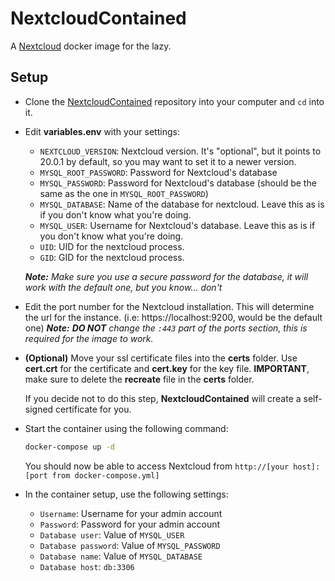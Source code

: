 # NextcloudContained
A [Nextcloud](https://nextcloud.com/) docker image for the lazy.

## Setup
- Clone the [NextcloudContained](https://github.com/TheLastBilly/nextcloudcontained) repository into your computer and `cd` into it.

- Edit **variables.env** with your settings:
    - `NEXTCLOUD_VERSION`: Nextcloud version. It's "optional", but it points to 20.0.1 by default, so you may want to set it to a newer version.
    - `MYSQL_ROOT_PASSWORD`: Password for Nextcloud's database
    - `MYSQL_PASSWORD`: Password for Nextcloud's database (should be the same as the one in `MYSQL_ROOT_PASSWORD`)
    - `MYSQL_DATABASE`: Name of the database for nextcloud. Leave this as is if you don't know what you're doing.
    - `MYSQL_USER`: Username for Nextcloud's database. Leave this as is if you don't know what you're doing.
    - `UID`: UID for the nextcloud process.
    - `GID`: GID for the nextcloud process.

    ***Note:*** *Make sure you use a secure password for the database, it will work with the default one, but you know... don't*

- Edit the port number for the Nextcloud installation. This will determine the url for the instance. (i.e: https://localhost:9200, would be the default one)
***Note:*** ***DO NOT*** *change the `:443` part of the ports section, this is required for the image to work.*

- **(Optional)** Move your ssl certificate files into the **certs** folder. Use **cert.crt** for the certificate and **cert.key** for the key file. **IMPORTANT**, make sure to delete the **recreate** file in the **certs** folder.

    If you decide not to do this step, **NextcloudContained** will create a self-signed certificate for you.

- Start the container using the following command:
    ```bash
    docker-compose up -d
    ```
    You should now be able to access Nextcloud from `http://[your host]:[port from docker-compose.yml]`

- In the container setup, use the following settings:
    - `Username`: Username for your admin account
    - `Password`: Password for your admin account
    - `Database user`: Value of `MYSQL_USER`
    - `Database password`: Value of `MYSQL_PASSWORD`
    - `Database name`: Value of `MYSQL_DATABASE`
    - `Database host`: `db:3306`